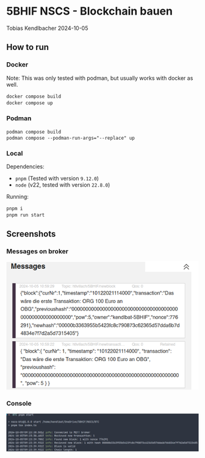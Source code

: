 # 5BHIF NSCS - Blockchain bauen

Tobias Kendlbacher
2024-10-05

## How to run

### Docker

Note: This was only tested with podman, but usually works with docker as well.

```sh
docker compose build
docker compose up
```

### Podman

```
podman compose build
podman compose --podman-run-args="--replace" up
```

### Local

Dependencies:

-   `pnpm` (Tested with version `9.12.0`)
-   `node` (v22, tested with version `22.8.0`)

Running:

```sh
pnpm i
pnpm run start
```

## Screenshots

### Messages on broker

![My code works](mqtt.png)

### Console

![Console output](console-output.png)

